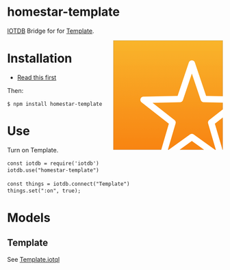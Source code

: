 # homestar-template
[IOTDB](https://github.com/dpjanes/node-iotdb) Bridge for for [Template]().

<img src="https://raw.githubusercontent.com/dpjanes/iotdb-homestar/master/docs/HomeStar.png" align="right" />

# Installation

* [Read this first](https://github.com/dpjanes/node-iotdb/blob/master/docs/install.md)

Then:

    $ npm install homestar-template

# Use

Turn on Template.

	const iotdb = require('iotdb')
    iotdb.use("homestar-template")

	const things = iotdb.connect("Template")
	things.set(":on", true);
	
# Models
## Template

See [Template.iotql](https://github.com/dpjanes/homestar-template/blob/master/models/Template.iotql)
